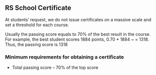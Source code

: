 ## RS School Certificate

At students’ request, we do not issue certificates on a massive scale and set a threshold for each course.

Usually the passing score equals to 70% of the best result in the course. For example, the best student scores 1884 points, 0.70 \* 1884 ~ = 1318. Thus, the passing score is 1318

### Minimum requirements for obtaining a certificate

- Total passing score – 70% of the top score

